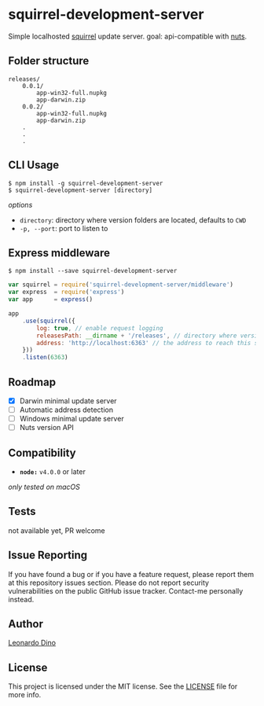# squirrel-development-server

Simple localhosted [squirrel](https://github.com/Squirrel) update server.
goal: api-compatible with [nuts](https://github.com/GitbookIO/nuts).


## Folder structure

```
releases/
	0.0.1/
		app-win32-full.nupkg
		app-darwin.zip
	0.0.2/
		app-win32-full.nupkg
		app-darwin.zip
	.
	.
	.
```

## CLI Usage

```shell
$ npm install -g squirrel-development-server
$ squirrel-development-server [directory]
```
*options*
- `directory`: directory where version folders are located, defaults to `CWD`
- `-p, --port`: port to listen to


## Express middleware

```shell
$ npm install --save squirrel-development-server
```

```javascript
var squirrel = require('squirrel-development-server/middleware')
var express  = require('express')
var app      = express()

app
	.use(squirrel({
		log: true, // enable request logging
		releasesPath: __dirname + '/releases', // directory where version folders are located
		address: 'http://localhost:6363' // the address to reach this server. used as prefix to URLs
	}))
	.listen(6363)
```

## Roadmap

- [x] Darwin minimal update server
- [ ] Automatic address detection
- [ ] Windows minimal update server
- [ ] Nuts version API

## Compatibility

- **`node:`** `v4.0.0` or later

_only tested on macOS_


## Tests

not available yet, PR welcome

## Issue Reporting

If you have found a bug or if you have a feature request, please report them at this repository issues section. Please do not report security vulnerabilities on the public GitHub issue tracker. Contact-me personally instead.


## Author

[Leonardo Dino](https://github.com/leonardodino/)


## License

This project is licensed under the MIT license. See the [LICENSE](LICENSE) file for more info.
